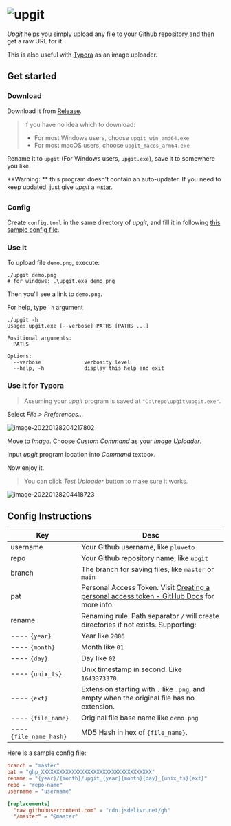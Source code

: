 # ![upgit](https://github.com/pluveto/upgit/blob/main/logo.png?raw=true)

*Upgit* helps you simply upload any file to your Github repository and then get a raw URL for it.

This is also useful with [Typora](https://typora.io/) as an image uploader.

## Get started

### Download

Download it from [Release](https://github.com/pluveto/upgit/releases).

> If you have no idea which to download:
>
> + For most Windows users, choose `upgit_win_amd64.exe`
> + For most macOS users, choose `upgit_macos_arm64.exe`

Rename it to `upgit` (For Windows users, `upgit.exe`), save it to somewhere you like.

**Warning: ** this program doesn't contain an auto-updater. If you need to keep updated, just give *upgit* a ⭐<u>star</u>.

### Config

Create `config.toml` in the same directory of *upgit*, and fill it in following [this sample config file](https://github.com/pluveto/upgit/blob/main/config.sample.toml).

### Use it

To upload file `demo.png`, execute:

```shell
./upgit demo.png
# for windows: .\upgit.exe demo.png
```

Then you'll see a link to `demo.png`.



For help, type `-h` argument

```
./upgit -h
Usage: upgit.exe [--verbose] PATHS [PATHS ...]

Positional arguments:
  PATHS

Options:
  --verbose              verbosity level
  --help, -h             display this help and exit
```

### Use it for Typora

> Assuming your *upgit* program is saved at `"C:\repo\upgit\upgit.exe"`.

Select *File > Preferences...*

![image-20220128204217802](https://cdn.jsdelivr.net/gh/pluveto/0images@master/2022/01/upgit_20220128_1643373863.png)

Move to *Image*. Choose *Custom Command* as your *Image Uploader*.

Input *upgit* program location into *Command* textbox.

Now enjoy it.

> You can click *Test Uploader* button to make sure it works.

![image-20220128204418723](https://cdn.jsdelivr.net/gh/pluveto/0images@master/2022/01/upgit_20220128_1643373868.png)



## Config Instructions



| Key                     | Desc                                                         |
| ----------------------- | ------------------------------------------------------------ |
| username                | Your Github username, like `pluveto`                         |
| repo                    | Your Github repository name, like `upgit`                    |
| branch                  | The branch for saving files, like `master` or `main`         |
| pat                     | Personal Access Token. Visit [Creating a personal access token - GitHub Docs](https://docs.github.com/en/authentication/keeping-your-account-and-data-secure/creating-a-personal-access-token) for more info. |
| rename                  | Renaming rule. Path separator `/` will create directories if not exists. Supporting: |
| ---- `{year}`           | Year like `2006`                                             |
| ---- `{month}`          | Month like `01`                                              |
| ---- `{day}`            | Day like `02`                                                |
| ---- `{unix_ts}`        | Unix timestamp in second. Like `1643373370`.                 |
| ---- `{ext}`            | Extension starting with `.` like `.png`, and empty when the original file has no extension. |
| ---- `{file_name}`      | Original file base name like `demo.png`                      |
| ---- `{file_name_hash}` | MD5 Hash in hex of `{file_name}`.                            |

Here is a sample config file:

```toml
branch = "master"
pat = "ghp_XXXXXXXXXXXXXXXXXXXXXXXXXXXXXXXXXXXX"
rename = "{year}/{month}/upgit_{year}{month}{day}_{unix_ts}{ext}"
repo = "repo-name"
username = "username"

[replacements]
  "raw.githubusercontent.com" = "cdn.jsdelivr.net/gh"
  "/master" = "@master"
```

